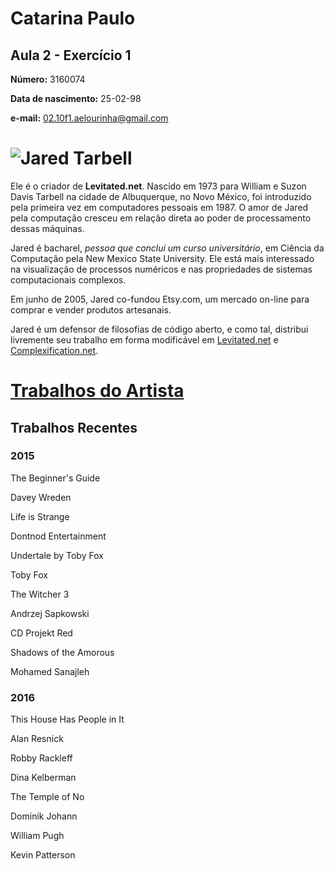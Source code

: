 # Catarina Paulo
## Aula 2 - Exercício 1

**Número:** 3160074

**Data de nascimento:** 25-02-98

**e-mail:** 02.10f1.aelourinha@gmail.com

# ![Jared Tarbell](https://www.google.pt/search?q=Davey+Wreden&rlz=1C5CHFA_enPT713PT714&source=lnms&tbm=isch&sa=X&ved=0ahUKEwjtzP3ttMrSAhWEWhQKHR-dAdsQ_AUICCgB&biw=1261&bih=628#tbm=isch&q=Jared+Tarbell&*&imgrc=VMn9YJh_obyRaM:)

Ele é o criador de **Levitated.net**. 
Nascido em 1973 para William e Suzon Davis Tarbell na cidade de Albuquerque, no Novo México, foi introduzido pela primeira vez em computadores pessoais em 1987. O amor de Jared pela computação cresceu em relação direta ao poder de processamento dessas máquinas.

Jared é bacharel, _pessoa que conclui um curso universitário_, em Ciência da Computação pela New Mexico State University. Ele está mais interessado na visualização de processos numéricos e nas propriedades de sistemas computacionais complexos.

Em junho de 2005, Jared co-fundou Etsy.com, um mercado on-line para comprar e vender produtos artesanais.

Jared é um defensor de filosofias de código aberto, e como tal, distribui livremente seu trabalho em forma modificável em [Levitated.net](http://levitated.net/) e [Complexification.net](http://www.complexification.net/gallery/).


# [Trabalhos do Artista](http://directory.eliterature.org/works/)

## Trabalhos Recentes

### 2015
The Beginner's Guide

Davey Wreden


Life is Strange

Dontnod Entertainment


Undertale by Toby Fox

Toby Fox


The Witcher 3

Andrzej Sapkowski

CD Projekt Red


Shadows of the Amorous

Mohamed Sanajleh


### 2016

This House Has People in It

Alan Resnick

Robby Rackleff

Dina Kelberman


The Temple of No

Dominik Johann

William Pugh

Kevin Patterson


